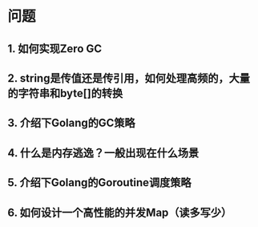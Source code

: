 # 问题

## 1. 如何实现Zero GC

## 2. string是传值还是传引用，如何处理高频的，大量的字符串和byte[]的转换

## 3. 介绍下Golang的GC策略

## 4. 什么是内存逃逸？一般出现在什么场景

## 5. 介绍下Golang的Goroutine调度策略

## 6. 如何设计一个高性能的并发Map（读多写少）
